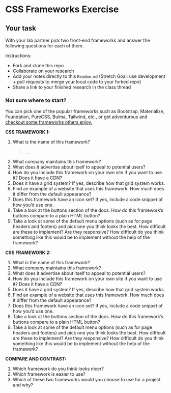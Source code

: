 # CSS Frameworks Exercise

## Your task

With your lab partner pick two front-end frameworks and answer the following questions for each of them. 

Instructions: 
- Fork and clone this repo 
- Collaborate on your research 
- Add your notes directly to this `Readme.md` (Stretch Goal: use development + pull requests to merge your local code to your forked repo)
- Share a link to your finished research in the class thread

### Not sure where to start?

You can pick one of the popular frameworks such as Bootstrap, Materialize, Foundation, PureCSS, Bulma, Tailwind, etc., or get adventurous and [checkout some frameworks others enjoy.](http://www.cssnewbie.com/12-awesome-css-frameworks-for-your-next-project)

**CSS FRAMEWORK 1:**

1. What is the name of this framework? 
    > ...
2. What company maintains this framework?
3. What does it advertise about itself to appeal to potential users?
4. How do you include this framework on your own site if you want to use it? Does it have a CDN?
5. Does it have a grid system? If yes, describe how that grid system works.
6. Find an example of a website that uses this framework. How much does it differ from the default appearance?
7. Does this framework have an icon set? If yes, include a code snippet of how you’d use one.
8. Take a look at the buttons section of the docs. How do this framework’s buttons compare to a plain HTML button?
9. Take a look at some of the default menu options \(such as for page headers and footers\) and pick one you think looks the best. How difficult are these to implement? Are they responsive? How difficult do you think something like this would be to implement without the help of the framework?

**CSS FRAMEWORK 2:**

1. What is the name of this framework?
2. What company maintains this framework?
3. What does it advertise about itself to appeal to potential users?
4. How do you include this framework on your own site if you want to use it? Does it have a CDN?
5. Does it have a grid system? If yes, describe how that grid system works.
6. Find an example of a website that uses this framework. How much does it differ from the default appearance?
7. Does this framework have an icon set? If yes, include a code snippet of how you’d use one.
8. Take a look at the buttons section of the docs. How do this framework’s buttons compare to a plain HTML button?
9. Take a look at some of the default menu options \(such as for page headers and footers\) and pick one you think looks the best. How difficult are these to implement? Are they responsive? How difficult do you think something like this would be to implement without the help of the framework?

**COMPARE AND CONTRAST:**

1. Which framework do you think looks nicer?
2. Which framework is easier to use?
3. Which of these two frameworks would you choose to use for a project and why?

